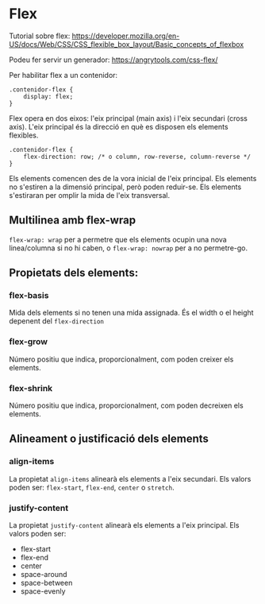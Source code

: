 # Flex

Tutorial sobre flex: https://developer.mozilla.org/en-US/docs/Web/CSS/CSS_flexible_box_layout/Basic_concepts_of_flexbox

Podeu fer servir un generador: https://angrytools.com/css-flex/

Per habilitar flex a un contenidor:

    .contenidor-flex {
        display: flex;
    }

Flex opera en dos eixos: l'eix principal (main axis) i l'eix secundari (cross axis). L'eix principal és la direcció en què es disposen els elements flexibles.

    .contenidor-flex {
        flex-direction: row; /* o column, row-reverse, column-reverse */
    }

Els elements comencen des de la vora inicial de l'eix principal.
Els elements no s'estiren a la dimensió principal, però poden reduir-se.
Els elements s'estiraran per omplir la mida de l'eix transversal.

## Multilinea amb flex-wrap

`flex-wrap: wrap` per a permetre que els elements ocupin una nova linea/columna si no hi caben, o `flex-wrap: nowrap` per a no permetre-go.

## Propietats dels elements:

### flex-basis
Mida dels elements si no tenen una mida assignada. És el width o el height depenent del `flex-direction`

### flex-grow
Número positiu que indica, proporcionalment, com poden creixer els elements.

### flex-shrink
Número positiu que indica, proporcionalment, com poden decreixen els elements.

## Alineament o justificació dels elements

### align-items
La propietat `align-items` alinearà els elements a l'eix secundari. Els valors poden ser: `flex-start`, `flex-end`, `center` o `stretch`.

### justify-content
La propietat `justify-content` alinearà els elements a l'eix principal. Els valors poden ser:

* flex-start
* flex-end
* center
* space-around
* space-between
* space-evenly




